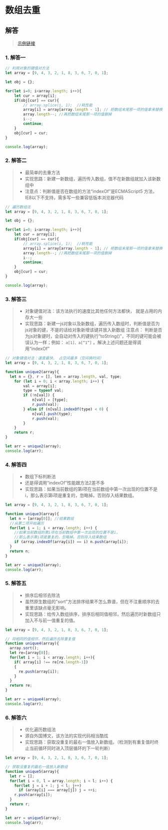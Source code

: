 # 数组去重
<ClientOnly>
  <Valine></Valine>
</ClientOnly>

## 解答
> [示例链接](http://freshhu.github.io/blog_code/algorithm/other/algorithm-base/arr_quchong/)

### 1. 解答一
```js
// 利用对象的键值对方法
let array = [9, 4, 3, 2, 1, 8, 3, 6, 7, 0, 1];

let obj = {};

for(let i=0; i<array.length; i++){
	let cur = array[i];
	if(obj[cur] == cur){
		// array.splice(i, 1);	//耗性能
		array[i] = array[array.length - 1];	// 把数组末尾那一项的值拿来替换当前项
		array.length--;	//再把数组末尾那一项的值删掉
		i--;
		continue;
	}
	obj[cur] = cur;
}

console.log(array);
```

### 2. 解答二
> - 最简单的去重方法
> - 实现思路：新建一新数组，遍历传入数组，值不在新数组就加入该新数组中
> - 注意点：判断值是否在数组的方法“indexOf”是ECMAScript5 方法，IE8以下不支持，需多写一些兼容低版本浏览器代码

```js
// 遍历数组法
let array = [9, 4, 3, 2, 1, 8, 3, 6, 7, 0, 1];

let obj = {};

for(let i=0; i<array.length; i++){
	let cur = array[i];
	if(obj[cur] == cur){
		// array.splice(i, 1);	//耗性能
		array[i] = array[array.length - 1];	// 把数组末尾那一项的值拿来替换当前项
		array.length--;	//再把数组末尾那一项的值删掉
		i--;
		continue;
	}
	obj[cur] = cur;
}

console.log(array);
```

### 3. 解答三
> - 对象键值对法：该方法执行的速度比其他任何方法都快， 就是占用的内存大一些
> - 实现思路：新建一js对象以及新数组，遍历传入数组时，判断值是否为js对象的键，不是的话给对象新增该键并放入新数组
> 注意点： 判断是否为js对象键时，会自动对传入的键执行“toString()”，不同的键可能会被误认为一样；例如： `a[1]、a[“1”]` 。解决上述问题还是得调用“indexOf”

```js
// 对象键值对法：速度最快， 占空间最多（空间换时间）
let array = [9, 4, 3, 2, 1, 8, 3, 6, 7, 0, 1];

function unique2(array){
  let n = {}, r = [], len = array.length, val, type;
    for (let i = 0; i < array.length; i++) {
        val = array[i];
        type = typeof val;
        if (!n[val]) {
            n[val] = [type];
            r.push(val);
        } else if (n[val].indexOf(type) < 0) {
            n[val].push(type);
            r.push(val);
        }
    }
    return r;
}

let arr = unique2(array);
console.log(arr);
```

### 4. 解答四
> - 数组下标判断法
> - 还是得调用“indexOf”性能跟方法2差不多
> - 实现思路：如果当前数组的第i项在当前数组中第一次出现的位置不是i，那么表示第i项是重复的，忽略掉。否则存入结果数组。

```js
let array = [9, 4, 3, 2, 1, 8, 3, 6, 7, 0, 1];

function unique3(array){
  let n = [array[0]]; //结果数组
  //从第二项开始遍历
  for(let i = 1; i < array.length; i++) {
    //如果当前数组的第i项在当前数组中第一次出现的位置不是i，
    //那么表示第i项是重复的，忽略掉。否则存入结果数组
    if (array.indexOf(array[i]) == i) n.push(array[i]);
  }
  return n;
}

let arr = unique3(array);
console.log(arr);
```

### 5. 解答五
> - 排序后相邻去除法
> - 虽然原生数组的”sort”方法排序结果不怎么靠谱，但在不注重顺序的去重里该缺点毫无影响。
> - 实现思路：给传入数组排序，排序后相同值相邻，然后遍历时新数组只加入不与前一值重复的值。

```js
let array = [9, 4, 3, 2, 1, 8, 3, 6, 7, 0, 1];

// 将相同的值相邻，然后遍历去除重复值
function unique4(array){
  array.sort(); 
  let re=[array[0]];
  for(let i = 1; i < array.length; i++){
    if( array[i] !== re[re.length-1])
    {
      re.push(array[i]);
    }
  }
  return re;
}

let arr = unique4(array);
console.log(arr);
```

### 6. 解答六
> - 优化遍历数组法
> - 源自外国博文，该方法的实现代码相当酷炫
> - 实现思路：获取没重复的最右一值放入新数组。（检测到有重复值时终止当前循环同时进入顶层循环的下一轮判断）

```js
let array = [9, 4, 3, 2, 1, 8, 3, 6, 7, 0, 1];

// 获取没重复的最右一值放入新数组
function unique5(array){
  let r = [];
  for(let i = 0, l = array.length; i < l; i++) {
    for(let j = i + 1; j < l; j++)
      if (array[i] === array[j]) j = ++i;
    r.push(array[i]);
  }
  return r;
}

let arr = unique5(array);
console.log(arr);
```
